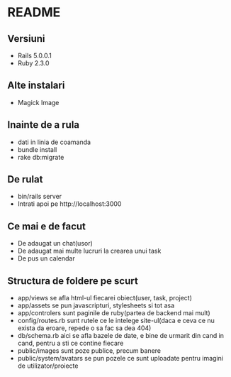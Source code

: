 # README

## Versiuni
* Rails 5.0.0.1
* Ruby 2.3.0

## Alte instalari
* Magick Image

## Inainte de a rula
* dati in linia de coamanda
* bundle install
* rake db:migrate

## De rulat
* bin/rails server
* Intrati apoi pe http://localhost:3000

## Ce mai e de facut
* De adaugat un chat(usor)
* De adaugat mai multe lucruri la crearea unui task
* De pus un calendar

## Structura de foldere pe scurt
* app/views			se afla html-ul fiecarei obiect(user, task, project)
* app/assets			se pun javascripturi, stylesheets si tot asa
* app/controlers		sunt paginile de ruby(partea de backend mai mult)
* config/routes.rb		sunt rutele ce le intelege site-ul(daca e ceva ce nu exista da eroare, repede o sa fac sa dea 404)
* db/schema.rb			aici se afla bazele de date, e bine de urmarit din cand in cand, pentru a sti ce contine fiecare
* public/images			sunt poze publice, precum banere
* public/system/avatars		se pun pozele ce sunt uploadate pentru imagini de utilizator/proiecte
